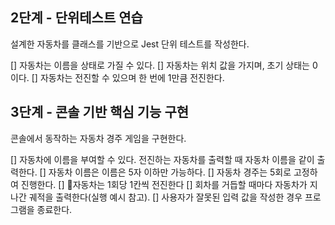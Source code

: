 ## 2단계 - 단위테스트 연습

설계한 자동차를 클래스를 기반으로 Jest 단위 테스트를 작성한다.

[] 자동차는 이름을 상태로 가질 수 있다.
[] 자동차는 위치 값을 가지며, 초기 상태는 0이다.
[] 자동차는 전진할 수 있으며 한 번에 1만큼 전진한다.

## 3단계 - 콘솔 기반 핵심 기능 구현

콘솔에서 동작하는 자동차 경주 게임을 구현한다.

[] 자동차에 이름을 부여할 수 있다. 전진하는 자동차를 출력할 때 자동차 이름을 같이 출력한다.
[] 자동차 이름은 이름은 5자 이하만 가능하다.
[] 자동차 경주는 5회로 고정하여 진행한다.
[] 자동차는 1회당 1칸씩 전진한다
[] 회차를 거듭할 때마다 자동차가 지나간 궤적을 출력한다(실행 예시 참고).
[] 사용자가 잘못된 입력 값을 작성한 경우 프로그램을 종료한다.
